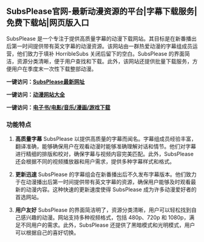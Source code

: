 <h2>SubsPlease官网-最新动漫资源的平台|字幕下载服务|免费下载站|网页版入口</h2>

SubsPlease 是一个专注于提供高质量字幕的动漫下载网站。其目标是在新番播出后第一时间提供带有英文字幕的动漫资源。该网站由一群热爱动漫的字幕组成员运营，他们致力于填补 HorribleSubs 关闭后留下的空白。SubsPlease 的界面简洁，资源分类清晰，便于用户查找和下载。此外，该网站还提供批量下载服务，方便用户在季度末一次性下载整部动漫。

<p><strong>一键访问：</strong><a href="https://www.xxsnav.com/sites/15919.html" target="_blank" ><strong>SubsPlease最新网址</strong></a></p>
<p><strong>一键访问：</strong><a href="https://dongmandaohang.sodanav.com" target="_blank" ><strong>动漫网站大全</strong></a></p>
<p><strong>一键访问：</strong><a href="https://wangpanziyuan.pages.dev/" target="_blank" ><strong>电子书/电影/音乐/漫画/游戏下载</strong></a></p>

### 功能特点
1. **高质量字幕**
   SubsPlease 以提供高质量的字幕而闻名。字幕组成员经验丰富，翻译准确，能够确保用户在观看动漫时能够准确理解对话和情节。他们对字幕进行精细的排版和校对，确保字幕与视频内容完美匹配。此外，SubsPlease 还会根据不同的视频播放器和用户需求，提供多种字幕样式和格式。

2. **更新迅速**
   SubsPlease 的字幕组会在新番播出后不久发布字幕版本。他们致力于在动漫播出后第一时间提供带有英文字幕的资源，确保用户能够及时观看最新的动漫内容。这种快速的更新速度使得 SubsPlease 成为许多动漫爱好者的首选网站。

3. **用户友好**
   SubsPlease 的界面简洁明了，资源分类清晰，用户可以轻松找到自己感兴趣的动漫。网站支持多种视频格式，包括 480p、720p 和 1080p，满足不同用户的需求。此外，SubsPlease 还提供了黑暗模式和光明模式，用户可以根据自己的喜好切换。

